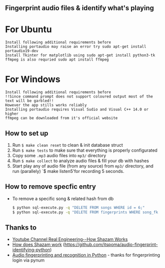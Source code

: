 ## Fingerprint audio files & identify what's playing

# For Ubuntu
    Install following additional requirements before
    Installing portaudio may raise an error try sudo apt-get install portaudio19-dev
    Install Tkinter for matplotlib using sudo apt-get install python3-tk
    ffmpeg is also requried sudo apt install ffmpeg
    
# For Windows
    Install following additional requirements before
    !!Since command prompt does not support coloured output most of the text will be garbled!!
    However the app stills works reliably
    Installing portaudio requires Visual Sudio and Visual C++ 14.0 or higher
    ffmpeg can be downloaded from it's official website
 


## How to set up 

1. Run `$ make clean reset` to clean & init database struct
2. Run `$ make tests` to make sure that everything is properly configurated
3. Copy some `.mp3` audio files into `mp3/` directory
4. Run `$ make collect` to analyze audio files & fill your db with hashes
5. Start play any of audio file (from any source) from `mp3/` directory, and run (parallely) `$ make listen5'for recording 5 seconds.


## How to remove specfic entry
- To remove a specific song & related hash from db

  ```bash
  $ python sql-execute.py -q "DELETE FROM songs WHERE id = 6;"
  $ python sql-execute.py -q "DELETE FROM fingerprints WHERE song_fk = 6;"
  ```

## Thanks to
- [Youtube Channel Real Engineering--How Shazam Works](https://www.youtube.com/watch?v=kMNSAhsyiDg)
- [How does Shazam work](http://coding-geek.com/how-shazam-works)
  (https://github.com/itspoma/audio-fingerprint-identifying-python)
- [Audio fingerprinting and recognition in Python](https://github.com/worldveil/dejavu) - thanks for fingerprinting login via   pynum

